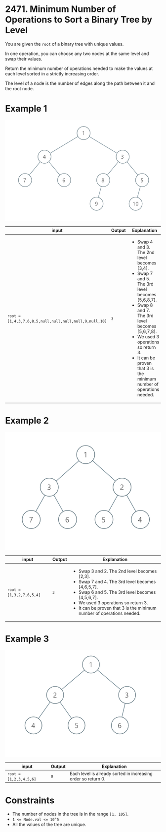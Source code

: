 # 2471. Minimum Number of Operations to Sort a Binary Tree by Level

You are given the `root` of a binary tree with unique values.

In one operation, you can choose any two nodes at the same level and swap their values.

Return the minimum number of operations needed to make the values at each level sorted in a strictly increasing order.

The level of a node is the number of edges along the path between it and the root node.

# Example 1

![Example 1](./assets/image.png)

| input                                                  | Output | Explanation                                                                                                                                                                                                                                                                                      |
|--------------------------------------------------------|--------|--------------------------------------------------------------------------------------------------------------------------------------------------------------------------------------------------------------------------------------------------------------------------------------------------|
| `root = [1,4,3,7,6,8,5,null,null,null,null,9,null,10]` | `3`    | <ul><li>Swap 4 and 3. The 2nd level becomes [3,4].</li><li>Swap 7 and 5. The 3rd level becomes [5,6,8,7].</li><li>Swap 8 and 7. The 3rd level becomes [5,6,7,8].</li><li>We used 3 operations so return 3.</li><li>It can be proven that 3 is the minimum number of operations needed.</li></ul> |

# Example 2

![Example 2](./assets/image-1.png)

| input                    | Output | Explanation                                                                                                                                                                                                                                                                                      |
|--------------------------|--------|--------------------------------------------------------------------------------------------------------------------------------------------------------------------------------------------------------------------------------------------------------------------------------------------------|
| `root = [1,3,2,7,6,5,4]` | `3`    | <ul><li>Swap 3 and 2. The 2nd level becomes [2,3].</li><li>Swap 7 and 4. The 3rd level becomes [4,6,5,7].</li><li>Swap 6 and 5. The 3rd level becomes [4,5,6,7].</li><li>We used 3 operations so return 3.</li><li>It can be proven that 3 is the minimum number of operations needed.</li></ul> |

# Example 3

![Example 3](./assets/image-2.png)

| input                  | Output | Explanation                                                   |
|------------------------|--------|---------------------------------------------------------------|
| `root = [1,2,3,4,5,6]` | `0`    | Each level is already sorted in increasing order so return 0. |

# Constraints

- The number of nodes in the tree is in the range `[1, 105]`.
- `1 <= Node.val <= 10^5`
- All the values of the tree are unique.